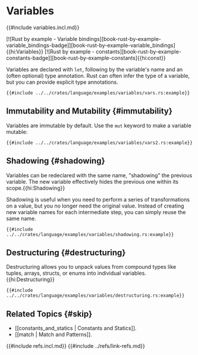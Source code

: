 # Variables

{{#include variables.incl.md}}

[![Rust by example - Variable bindings][book-rust-by-example-variable_bindings-badge]][book-rust-by-example-variable_bindings]{{hi:Variables}} [![Rust by example - constants][book-rust-by-example-constants-badge]][book-rust-by-example-constants]{{hi:const}}

Variables are declared with `let`, following by the variable's name and an (often optional) type annotation. Rust can often infer the type of a variable, but you can provide explicit type annotations.

```rust,editable
{{#include ../../crates/language/examples/variables/vars.rs:example}}
```

## Immutability and Mutability {#immutability}

Variables are immutable by default. Use the `mut` keyword to make a variable mutable:

```rust,editable
{{#include ../../crates/language/examples/variables/vars2.rs:example}}
```

## Shadowing {#shadowing}

Variables can be redeclared with the same name, "shadowing" the previous variable. The new variable effectively hides the previous one within its scope.{{hi:Shadowing}}

Shadowing is useful when you need to perform a series of transformations on a value, but you no longer need the original value. Instead of creating new variable names for each intermediate step, you can simply reuse the same name.

```rust,editable
{{#include ../../crates/language/examples/variables/shadowing.rs:example}}
```

## Destructuring {#destructuring}

Destructuring allows you to unpack values from compound types like tuples, arrays, structs, or enums into individual variables.{{hi:Destructuring}}

```rust,editable
{{#include ../../crates/language/examples/variables/destructuring.rs:example}}
```

## Related Topics {#skip}

- [[constants_and_statics | Constants and Statics]].
- [[match | Match and Patterns]].

{{#include refs.incl.md}}
{{#include ../refs/link-refs.md}}

<div class="hidden">
</div>
